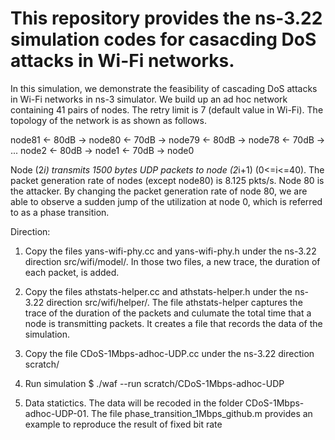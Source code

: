 # This repository provides the ns-3.22 simulation codes for casacding DoS attacks in Wi-Fi networks.

In this simulation, we demonstrate the feasibility of cascading DoS attacks in Wi-Fi networks in ns-3 simulator. We build up an ad hoc network containing 41 pairs of nodes. The retry limit is 7 (default value in Wi-Fi). The topology of the network is as shown as follows.

node81 <- 80dB -> node80 <- 70dB -> node79 <- 80dB -> node78 <- 70dB -> ... node2 <- 80dB -> node1 <- 70dB -> node0

Node (2*i) transmits 1500 bytes UDP packets to node (2*i+1) (0<=i<=40). The packet generation rate of nodes (except node80) is 8.125 pkts/s.  Node 80 is the attacker. By changing the packet generation rate of node 80, we are able to observe a sudden jump of the utilization at node 0, which is referred to as a phase transition. 

Direction:

1. Copy the files yans-wifi-phy.cc and yans-wifi-phy.h under the ns-3.22 direction src/wifi/model/.
  In those two files, a new trace, the duration of each packet, is added.

2. Copy the files athstats-helper.cc and athstats-helper.h under the ns-3.22 direction src/wifi/helper/.
  The file athstats-helper captures the trace of the duration of the packets and culumate the total time that a node is transmitting packets. It creates a file that records the data of the simulation.
  
3. Copy the file CDoS-1Mbps-adhoc-UDP.cc under the ns-3.22 direction scratch/

4. Run simulation
  $ ./waf --run scratch/CDoS-1Mbps-adhoc-UDP
  
5. Data statictics. The data will be recoded in the folder CDoS-1Mbps-adhoc-UDP-01. The file phase_transition_1Mbps_github.m provides an example to reproduce the result of fixed bit rate 
  
